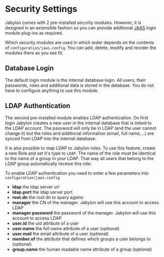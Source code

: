 
# Security Settings

Jabylon comes with 2 pre-installed security modules. However, it is designed in an extensible fashion so you can provide additional [JAAS](http://en.wikipedia.org/wiki/Java_Authentication_and_Authorization_Service) login module plug-ins as required.

Which security modules are used in which order depends on the contents of `configuration/jaas.config`. You can add, delete, modify and reorder the modules there as you see fit.


## Database Login

The default login module is the internal database login. All users, their passwords, roles and additional data is stored in the database. You do not have to configure anything to use this module. 


## LDAP Authentication

The second pre-installed module enables LDAP authentication. On first login Jabylon creates a new user in the internal database that is linked to the LDAP account. The password will only be in LDAP (and the user cannot change it) but the roles and additional information (email, full name,...) are synced from LDAP into the internal database.

It is also possible to map LDAP to Jabylon roles. To use this feature, create a new Role and set it's type to `LDAP`. The name of the role must be identical to the name of a group in your LDAP.
That way all users that belong to the LDAP group automatically receive this role.  

To enable LDAP authentication you need to enter a few parameters into `configuration/jaas.config`

 *  **ldap** the ldap server url
 * **ldap.port** the ldap server port
 * **root.dn** the root dn to query agains
 * **manager** the CN of the manager. Jabylon will use this account to access LDAP
 * **manager.password** the password of the manager. Jabylon will use this account to access LDAP
 * **user.id** the uid attribute of a user
 * **user.name** the full name attribute of a user (optional)
 * **user.mail** the email attribute of a user (optional)
 * **member.of** the attribute that defines which groups a user belongs to (optional)
 * **group.name** the human readable name attribute of a group (optional)